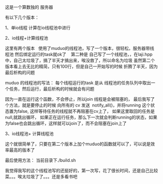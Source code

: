 这是一个算数独的 服务器

有以下几个版本：

1、单io线程 计算在io线程池中进行

2、io线程+计算线程池

这里有两个版本
  
 使用了muduo的线程池，写了一个版本，很轻松，服务器带线程池 然后绑定运行的task就ok了
  
 第二种是 自己写了一个线程池，，在laji.hpp中，自己太垃圾了，搞了半天才搞出来，唉没救了，所以命名为垃圾
 虽然第二个版本看上去无比的精简，只有100行，但是自己一开始写的时候 折腾了半天，因为最后析构的问题
 
 muduo 的线程池的写法：
 每个线程运行的task 是从 线程池的任务队列中取出一个任务，然后运行，最后析构的时候就会有问题
 
 因为一直在运行这个函数，不会停止，所以join 线程是会被阻塞的，
 最后我写了个方法，就是要停止的时候 向所有的 cv 发送  notify_all()，并将running 这个状态置为false, 
这样等待任务的线程就不再阻塞在cv上了， 如果这里取回的任务是null,就跳出循环，
如果正在运行任务，那么下一次就会判断running的状态，如果为false也会跳出循环，这样就可以join了，而不会阻塞在join上了

3、io线程池+ 计算线程池

这个就很简单了，只要在第二个版本上加个muduo的函数就可以了，可以说是效率最高的版本了

最后使用方法：
当前目录下./build.sh

我觉得我写的这个线程池写的还挺好的，第一次写，花了很长时间，还是自己比较菜。。。唉太垃圾了了。。。还是多看书吧
